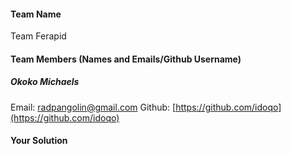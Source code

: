 #### Team Name

Team Ferapid


#### Team Members (Names and Emails/Github Username)
##### Okoko Michaels
Email: radpangolin@gmail.com
Github: [https://github.com/idoqo](https://github.com/idoqo)

#### Your Solution
